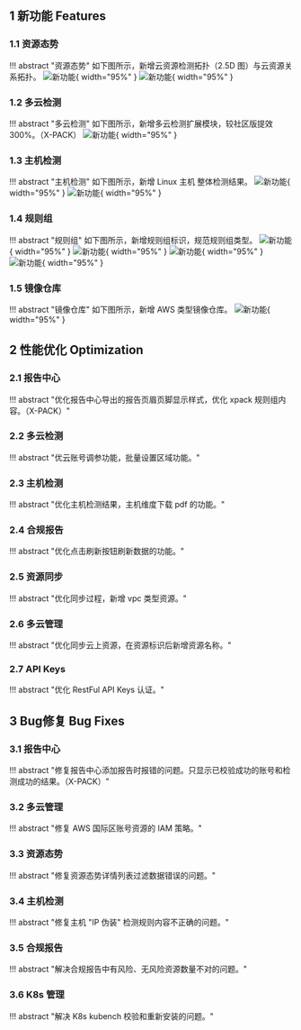 ## 1 新功能 Features

### 1.1 资源态势

!!! abstract "资源态势"
    如下图所示，新增云资源检测拓扑（2.5D 图）与云资源关系拓扑。
![新功能](../img/release/1.1.0/img.png){ width="95%" }
![新功能](../img/release/1.1.0/img_1.png){ width="95%" }

### 1.2 多云检测

!!! abstract "多云检测"
    如下图所示，新增多云检测扩展模块，较社区版提效300%。（X-PACK）
![新功能](../img/release/1.2.0/img.png){ width="95%" }

### 1.3 主机检测

!!! abstract "主机检测"
    如下图所示，新增 Linux 主机 整体检测结果。
![新功能](../img/release/1.2.0/img_1.png){ width="95%" }
![新功能](../img/release/1.2.0/img_2.png){ width="95%" }

### 1.4 规则组

!!! abstract "规则组"
    如下图所示，新增规则组标识，规范规则组类型。
![新功能](../img/release/1.2.0/img_4.png){ width="95%" }
![新功能](../img/release/1.2.0/img_5.png){ width="95%" }
![新功能](../img/release/1.2.0/img_6.png){ width="95%" }
![新功能](../img/release/1.2.0/img_7.png){ width="95%" }

### 1.5 镜像仓库

!!! abstract "镜像仓库"
    如下图所示，新增 AWS 类型镜像仓库。
![新功能](../img/release/1.2.0/img_3.png){ width="95%" }

## 2 性能优化 Optimization

### 2.1 报告中心

!!! abstract "优化报告中心导出的报告页眉页脚显示样式，优化 xpack 规则组内容。（X-PACK）"

### 2.2 多云检测

!!! abstract "优云账号调参功能，批量设置区域功能。"

### 2.3 主机检测

!!! abstract "优化主机检测结果，主机维度下载 pdf 的功能。"

### 2.4 合规报告

!!! abstract "优化点击刷新按钮刷新数据的功能。"

### 2.5 资源同步

!!! abstract "优化同步过程，新增 vpc 类型资源。"

### 2.6 多云管理

!!! abstract "优化同步云上资源，在资源标识后新增资源名称。"

### 2.7 API Keys

!!! abstract "优化 RestFul API Keys 认证。"

## 3 Bug修复 Bug Fixes

### 3.1 报告中心

!!! abstract "修复报告中心添加报告时报错的问题。只显示已校验成功的账号和检测成功的结果。（X-PACK）"

### 3.2 多云管理

!!! abstract "修复 AWS 国际区账号资源的 IAM 策略。"

### 3.3 资源态势

!!! abstract "修复资源态势详情列表过滤数据错误的问题。"

### 3.4 主机检测

!!! abstract "修复主机 "IP 伪装" 检测规则内容不正确的问题。"

### 3.5 合规报告

!!! abstract "解决合规报告中有风险、无风险资源数量不对的问题。"

### 3.6 K8s 管理

!!! abstract "解决 K8s kubench 校验和重新安装的问题。"
